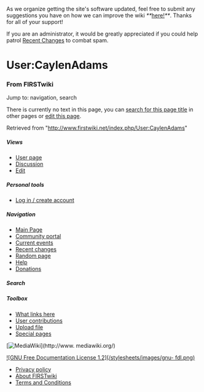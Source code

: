 As we organize getting the site's software updated, feel free to submit any
suggestions you have on how we can improve the wiki
_**_[here!](/index.php/User:Hallry/Suggestions "User:Hallry/Suggestions"
)_**_. Thanks for all of your support!

If you are an administrator, it would be greatly appreciated if you could help
patrol [Recent Changes](/index.php/Special:Recentchanges
"Special:Recentchanges" ) to combat spam.

# User:CaylenAdams

### From FIRSTwiki

Jump to: navigation, search

There is currently no text in this page, you can [search for this page
title](/index.php/Special:Search/CaylenAdams "Special:Search/CaylenAdams" ) in
other pages or [edit this
page](http://www.firstwiki.net/index.php?title=User:CaylenAdams&action=edit
"http://www.firstwiki.net/index.php?title=User:CaylenAdams&action=edit" ).

Retrieved from "<http://www.firstwiki.net/index.php/User:CaylenAdams>"

##### Views

  * [User page](/index.php?title=User:CaylenAdams&action=edit)
  * [Discussion](/index.php?title=User_talk:CaylenAdams&action=edit)
  * [Edit](/index.php?title=User:CaylenAdams&action=edit)

##### Personal tools

  * [Log in / create account](/index.php?title=Special:Userlogin&returnto=User:CaylenAdams)

[](/index.php/Main_Page "Main Page" )

##### Navigation

  * [Main Page](/index.php/Main_Page)
  * [Community portal](/index.php/FIRSTwiki:Community_portal)
  * [Current events](/index.php/Current_events)
  * [Recent changes](/index.php/Special:Recentchanges)
  * [Random page](/index.php/Special:Random)
  * [Help](/index.php/FIRSTwiki:Help)
  * [Donations](/index.php/FIRSTwiki:Site_support)

##### Search



##### Toolbox

  * [What links here](/index.php/Special:Whatlinkshere/User:CaylenAdams)
  * [User contributions](/index.php/Special:Contributions/CaylenAdams)
  * [Upload file](/index.php/Special:Upload)
  * [Special pages](/index.php/Special:Specialpages)

[![MediaWiki](/skins/common/images/poweredby_mediawiki_88x31.png)](http://www.
mediawiki.org/)

[![GNU Free Documentation License 1.2](/stylesheets/images/gnu-
fdl.png)](http://www.gnu.org/copyleft/fdl.html)

  * [Privacy policy](/index.php/FIRSTwiki:Privacy_policy "FIRSTwiki:Privacy policy" )
  * [About FIRSTwiki](/index.php/FIRSTwiki:About "FIRSTwiki:About" )
  * [Terms and Conditions](/index.php/FIRSTwiki:Terms_and_conditions "FIRSTwiki:Terms and conditions" )

